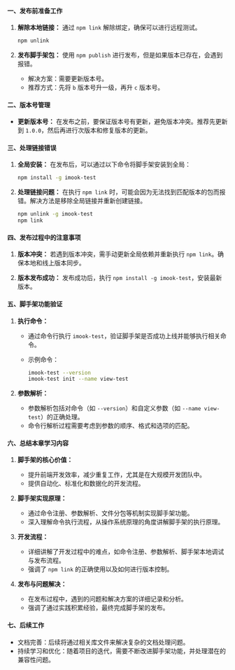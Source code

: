 #### 一、发布前准备工作

1. **解除本地链接：** 通过 `npm link` 解除绑定，确保可以进行远程测试。
    
    ```bash
    npm unlink
    ```
    
2. **发布脚手架包：** 使用 `npm publish` 进行发布，但是如果版本已存在，会遇到报错。
    
    - 解决方案：需要更新版本号。
    - 推荐方式：先将 `b` 版本号升一级，再升 `c` 版本号。

#### 二、版本号管理

- **更新版本号：** 在发布之前，要保证版本号有更新，避免版本冲突。推荐先更新到 `1.0.0`，然后再进行次版本和修复版本的更新。

#### 三、处理链接错误

1. **全局安装：** 在发布后，可以通过以下命令将脚手架安装到全局：
    
    ```bash
    npm install -g imook-test
    ```
    
2. **处理链接问题：** 在执行 `npm link` 时，可能会因为无法找到匹配版本的包而报错。解决方法是移除全局链接并重新创建链接。
    
    ```bash
    npm unlink -g imook-test
    npm link
    ```
    

#### 四、发布过程中的注意事项

1. **版本冲突：** 若遇到版本冲突，需手动更新全局依赖并重新执行 `npm link`。确保本地和线上版本同步。
    
2. **版本发布成功：** 发布成功后，执行 `npm install -g imook-test`，安装最新版本。
    

#### 五、脚手架功能验证

1. **执行命令：**
    
    - 通过命令行执行 `imook-test`，验证脚手架是否成功上线并能够执行相关命令。
    - 示例命令：
        
        ```bash
        imook-test --version
        imook-test init --name view-test
        ```
        
2. **参数解析：**
    
    - 参数解析包括对命令（如 `--version`）和自定义参数（如 `--name view-test`）的正确处理。
    - 命令行解析过程需要考虑到参数的顺序、格式和选项的匹配。

#### 六、总结本章学习内容

1. **脚手架的核心价值：**
    
    - 提升前端开发效率，减少重复工作，尤其是在大规模开发团队中。
    - 提供自动化、标准化和数据化的开发流程。
2. **脚手架实现原理：**
    
    - 通过命令注册、参数解析、文件分包等机制实现脚手架功能。
    - 深入理解命令执行流程，从操作系统原理的角度讲解脚手架的执行原理。
3. **开发流程：**
    
    - 详细讲解了开发过程中的难点，如命令注册、参数解析、脚手架本地调试与发布流程。
    - 强调了 `npm link` 的正确使用以及如何进行版本控制。
4. **发布与问题解决：**
    
    - 在发布过程中，遇到的问题和解决方案的详细记录和分析。
    - 强调了通过实践积累经验，最终完成脚手架的发布。

#### 七、后续工作

- 文档完善：后续将通过相关库文件来解决复杂的文档处理问题。
- 持续学习和优化：随着项目的迭代，需要不断改进脚手架功能，并处理潜在的兼容性问题。